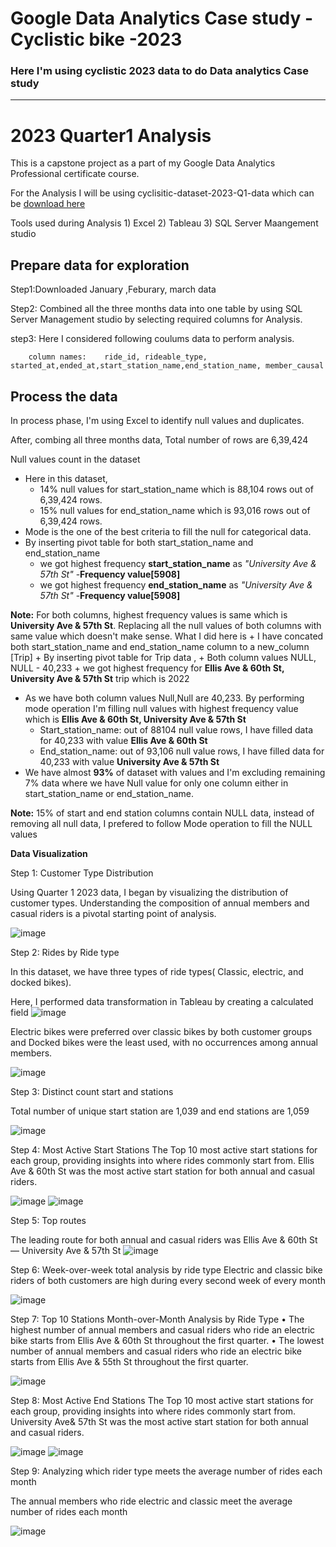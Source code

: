 
# Google Data Analytics Case study - Cyclistic bike -2023

### Here I'm using cyclistic 2023 data to do Data analytics Case study


----------------------------------------------------------------------------------------------
# 2023 Quarter1 Analysis

This is a capstone project as a part of my Google Data Analytics Professional certificate course.

For the Analysis I will be using cyclisitic-dataset-2023-Q1-data which can be [download here](https://divvy-tripdata.s3.amazonaws.com/index.html)

Tools used during Analysis
	1) Excel
 	2) Tableau
	3) SQL Server Maangement studio
	
## Prepare data for exploration


Step1:Downloaded January ,Feburary, march data 

Step2: Combined all the three months data into one table by using SQL Server Management studio by selecting required columns for Analysis.

step3: Here I considered following coulums data to perform analysis.

        column names:    ride_id, rideable_type, started_at,ended_at,start_station_name,end_station_name, member_causal

## Process the data

 In process phase, I'm using Excel to identify null values and duplicates.

After, combing all three months data,  Total number of rows are 6,39,424

Null values count in the dataset



+ Here in this dataset,
  	+ 14% null values for start_station_name which is 88,104 rows out of 6,39,424 rows.
  	+ 15% null values for end_station_name which is 93,016 rows out of 6,39,424 rows.
+  Mode is the one of the best criteria to fill the null for categorical data.
+ By inserting pivot table for both start_station_name and end_station_name
	+ we got highest frequency **start_station_name** as _"University Ave & 57th St"_ -**Frequency value[5908]**
   	+ we got highest frequency **end_station_name** as _"University Ave & 57th St"_ -**Frequency value[5908]**

**Note:**
For both columns, highest frequency values is same which is **University Ave & 57th St**. Replacing all the null values of both columns with same value which doesn't make sense.
What I did here is 
	+ I have concated both start_station_name and end_station_name column to a new_column [Trip]
	+ By inserting pivot table for Trip data ,
		+ Both column values NULL, NULL - 40,233
		+ we got highest frequency for **Ellis Ave & 60th St, University Ave & 57th St** trip which is 2022
 

  + As we have both column values Null,Null are 40,233. By performing mode operation I'm filling null values with highest frequency value which is  **Ellis Ave & 60th St, University Ave & 57th St**
	+ Start_station_name: out of 88104 null value rows, I have filled data for 40,233 with value **Ellis Ave & 60th St**
	+ End_station_name: out of 93,106 null value rows, I have filled data for 40,233 with value  **University Ave & 57th St**
+ We have almost **93%** of dataset with values and I'm excluding remaining 7% data where we have Null value for only one column either in start_station_name or end_station_name.

**Note:** 15% of start and end station columns contain NULL data, instead of removing all null data, I prefered to follow Mode operation  to fill the NULL values 

**Data Visualization**

Step 1: Customer Type Distribution

Using Quarter 1 2023 data, I began by visualizing the distribution of customer types. Understanding the composition of annual members and casual riders is a pivotal starting point of analysis.
 
![image](https://github.com/rushmiithasri/Google-DataAnalytics-casestudy/assets/67082247/a2dbbcd9-ea52-4b6b-aea3-8e7b69644e45)

Step 2: Rides by Ride type

In this dataset, we have three types of ride types( Classic, electric, and docked bikes).

Here, I performed data transformation in Tableau by creating a calculated field
![image](https://github.com/rushmiithasri/Google-DataAnalytics-casestudy/assets/67082247/8b72b90e-a98a-4a4b-8c59-5e7979d05279)

 
Electric bikes were preferred over classic bikes by both customer groups and Docked bikes were the least used, with no occurrences among annual members. 
 
![image](https://github.com/rushmiithasri/Google-DataAnalytics-casestudy/assets/67082247/696174a4-b67e-4fae-9b9c-028e10399889)

Step 3: Distinct count start and stations

Total number of unique start station are 1,039 and end stations are 1,059

 ![image](https://github.com/rushmiithasri/Google-DataAnalytics-casestudy/assets/67082247/2b53828f-bffd-4182-a0e8-dedba113e686)


Step 4: Most Active Start Stations
The Top 10 most active start stations for each group, providing insights into where rides commonly start from. Ellis Ave & 60th St was the most active start station for both annual and casual riders.

 
 ![image](https://github.com/rushmiithasri/Google-DataAnalytics-casestudy/assets/67082247/f2701c17-966f-496e-87f1-b3b4121a43fa)
 ![image](https://github.com/rushmiithasri/Google-DataAnalytics-casestudy/assets/67082247/c05c72e8-d2d8-4dbe-8537-8f9958e0371b)


 
Step 5: Top routes

The leading route for both annual and casual riders was Ellis Ave & 60th St — University Ave & 57th St 
![image](https://github.com/rushmiithasri/Google-DataAnalytics-casestudy/assets/67082247/a6f6d649-2cbd-421a-956e-c3af3825c11e)

 

Step 6: Week-over-week total analysis by ride type
 Electric and  classic bike riders of both customers are high during every second week of every month
 
![image](https://github.com/rushmiithasri/Google-DataAnalytics-casestudy/assets/67082247/c410491d-b0b4-4d2b-af3c-4f6460a19c98)


Step 7:  Top 10 Stations Month-over-Month Analysis by Ride Type
•	The highest number of annual members and casual riders who ride an electric bike starts from Ellis Ave & 60th St throughout the first quarter.
•	The lowest number of annual members and casual riders who ride an electric bike starts from Ellis Ave & 55th St throughout the first quarter.

 
![image](https://github.com/rushmiithasri/Google-DataAnalytics-casestudy/assets/67082247/16a969fb-709d-48f2-914d-7f55b7380a0e)


Step 8: Most Active End Stations
The Top 10 most active start stations for each group, providing insights into where rides commonly start from.  University Ave& 57th St was the most active start station for both annual and casual riders.
 
![image](https://github.com/rushmiithasri/Google-DataAnalytics-casestudy/assets/67082247/12c8368f-336b-4de0-a32d-65aa5757418d)
![image](https://github.com/rushmiithasri/Google-DataAnalytics-casestudy/assets/67082247/bd853701-9d39-4494-95bf-eea75615daf8)


 
Step 9: Analyzing which rider type meets the average number of rides each month

The annual members who ride electric and classic meet the average number of rides each month
 
![image](https://github.com/rushmiithasri/Google-DataAnalytics-casestudy/assets/67082247/a171a172-5655-4617-8144-f2eb482a8cc1)



